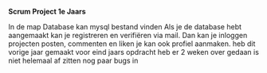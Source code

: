 ****Scrum Project 1e Jaars****

In de map Database kan mysql bestand vinden
Als je de database hebt aangemaakt kan je registreren en verifiëren via mail.
Dan kan je inloggen projecten posten, commenten en liken je kan ook profiel aanmaken.
heb dit vorige jaar gemaakt voor eind jaars opdracht heb er 2 weken over gedaan is niet helemaal af zitten nog paar bugs in 
